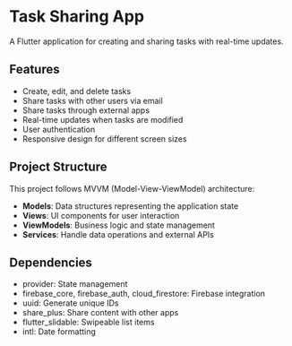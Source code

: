 # Task Sharing App

A Flutter application for creating and sharing tasks with real-time updates.

## Features

- Create, edit, and delete tasks
- Share tasks with other users via email
- Share tasks through external apps
- Real-time updates when tasks are modified
- User authentication
- Responsive design for different screen sizes

## Project Structure

This project follows MVVM (Model-View-ViewModel) architecture:

- **Models**: Data structures representing the application state
- **Views**: UI components for user interaction
- **ViewModels**: Business logic and state management
- **Services**: Handle data operations and external APIs

## Dependencies

- provider: State management
- firebase_core, firebase_auth, cloud_firestore: Firebase integration
- uuid: Generate unique IDs
- share_plus: Share content with other apps
- flutter_slidable: Swipeable list items
- intl: Date formatting